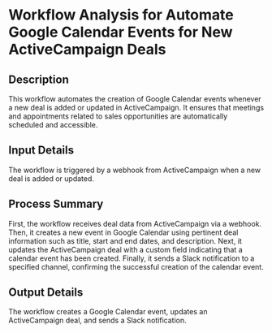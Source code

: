 # Workflow Analysis for Automate Google Calendar Events for New ActiveCampaign Deals

## Description
This workflow automates the creation of Google Calendar events whenever a new deal is added or updated in ActiveCampaign. It ensures that meetings and appointments related to sales opportunities are automatically scheduled and accessible.

## Input Details
The workflow is triggered by a webhook from ActiveCampaign when a new deal is added or updated.

## Process Summary
First, the workflow receives deal data from ActiveCampaign via a webhook. Then, it creates a new event in Google Calendar using pertinent deal information such as title, start and end dates, and description. Next, it updates the ActiveCampaign deal with a custom field indicating that a calendar event has been created. Finally, it sends a Slack notification to a specified channel, confirming the successful creation of the calendar event.

## Output Details
The workflow creates a Google Calendar event, updates an ActiveCampaign deal, and sends a Slack notification.
